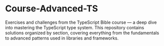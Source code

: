 # Course-Advanced-TS
Exercises and challenges from the TypeScript Bible course — a deep dive into mastering the TypeScript type system. This repository contains solutions organized by section, covering everything from the fundamentals to advanced patterns used in libraries and frameworks.
